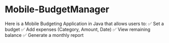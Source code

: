 # Mobile-BudgetManager
Here is a Mobile Budgeting Application in Java that allows users to:  ✅ Set a budget ✅ Add expenses (Category, Amount, Date) ✅ View remaining balance ✅ Generate a monthly report
